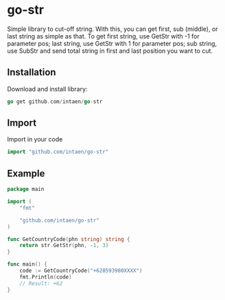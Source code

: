 # go-str

Simple library to cut-off string. With this, you can get first, sub (middle), or last string as simple as that.
To get first string, use GetStr with -1 for parameter pos; last string, use GetStr with 1 for parameter pos; sub
string, use SubStr and send total string in first and last position you want to cut.

## Installation

Download and install library:
```go
go get github.com/intaen/go-str
```

## Import
Import in your code
```go
import "github.com/intaen/go-str"
```

## Example
```go
package main

import (
	"fmt"

	"github.com/intaen/go-str"
)

func GetCountryCode(phn string) string {
	return str.GetStr(phn, -1, 3)
}

func main() {
	code := GetCountryCode("+628593980XXXX")
	fmt.Println(code)
    // Result: +62
}
```